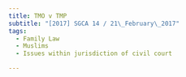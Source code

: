 ```yaml
---
title: TMO v TMP 
subtitle: "[2017] SGCA 14 / 21\_February\_2017"
tags:
  - Family Law
  - Muslims
  - Issues within jurisdiction of civil court

---
```


